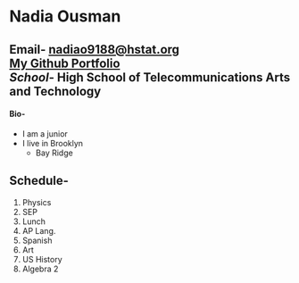 # Nadia Ousman

**Email**- nadiao9188@hstat.org  
[My Github Portfolio](https://github.com/nadiao9188)  
_School_- High School of Telecommunications Arts and Technology  
---
#### Bio-
* I am a junior 
* I live in Brooklyn
  * Bay Ridge

## Schedule- 

1. Physics
2. SEP
3. Lunch
4. AP Lang.
5. Spanish
6. Art
7. US History
8. Algebra 2

